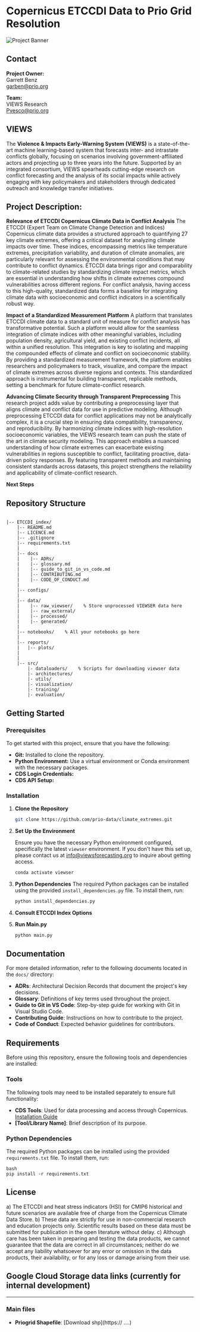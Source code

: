 # Copernicus ETCCDI Data to Prio Grid Resolution


![Project Banner](https://pbs.twimg.com/profile_banners/1237000633896652800/1717069203/1500x500)


## Contact

**Project Owner:**  
Garrett Benz  
[garben@prio.org](mailto:garben@prio.org)

**Team:**  
VIEWS Research  
[Pvesco@prio.org](mailto:pvesco@prio.org)

## VIEWS

The **Violence & Impacts Early-Warning System (VIEWS)** is a state-of-the-art machine learning-based system that forecasts inter- and intrastate conflicts globally, focusing on scenarios involving government-affiliated actors and projecting up to three years into the future. Supported by an integrated consortium, VIEWS spearheads cutting-edge research on conflict forecasting and the analysis of its social impacts while actively engaging with key policymakers and stakeholders through dedicated outreach and knowledge transfer initiatives.

## Project Description: 

**Relevance of ETCCDI Copernicus Climate Data in Conflict Analysis**
The ETCCDI (Expert Team on Climate Change Detection and Indices) Copernicus climate data provides a structured approach to quantifying 27 key climate extremes, offering a critical dataset for analyzing climate impacts over time. These indices, encompassing metrics like temperature extremes, precipitation variability, and duration of climate anomalies, are particularly relevant for assessing the environmental conditions that may contribute to conflict dynamics. ETCCDI data brings rigor and comparability to climate-related studies by standardizing climate impact metrics, which are essential in understanding how shifts in climate extremes compound vulnerabilities across different regions. For conflict analysis, having access to this high-quality, standardized data forms a baseline for integrating climate data with socioeconomic and conflict indicators in a scientifically robust way.

**Impact of a Standardized Measurement Platform**
A platform that translates ETCCDI climate data to a standard unit of measure for conflict analysis has transformative potential. Such a platform would allow for the seamless integration of climate indices with other meaningful variables, including population density, agricultural yield, and existing conflict incidents, all within a unified resolution. This integration is key to isolating and mapping the compounded effects of climate and conflict on socioeconomic stability. By providing a standardized measurement framework, the platform enables researchers and policymakers to track, visualize, and compare the impact of climate extremes across diverse regions and contexts. This standardized approach is instrumental for building transparent, replicable methods, setting a benchmark for future climate-conflict research.

**Advancing Climate Security through Transparent Preprocessing**
This research project adds value by contributing a preprocessing layer that aligns climate and conflict data for use in predictive modeling. Although preprocessing ETCCDI data for conflict applications may not be analytically complex, it is a crucial step in ensuring data compatibility, transparency, and reproducibility. By harmonizing climate indices with high-resolution socioeconomic variables, the VIEWS research team can push the state of the art in climate security modeling. This approach enables a nuanced understanding of how climate extremes can exacerbate existing vulnerabilities in regions susceptible to conflict, facilitating proactive, data-driven policy responses. By featuring transparent methods and maintaining consistent standards across datasets, this project strengthens the reliability and applicability of climate-conflict research.

**Next Steps**

## Repository Structure

```

|-- ETCCDI_index/
    |-- README.md
    |-- LICENCE.md
    |-- .gitignore
    |-- requirements.txt
    |
    |-- docs
    |    |-- ADRs/
    |    |-- glossary.md
    |    |-- guide_to_git_in_vs_code.md
    |    |-- CONTRIBUTING.md
    |    |-- CODE_OF_CONDUCT.md
    |
    |-- configs/
    |
    |-- data/
    |    |-- raw_viewser/    % Store unprocessed VIEWSER data here
    |    |-- raw_external/
    |    |-- processed/
    |    |-- generated/
    |
    |-- notebooks/    % All your notebooks go here 
    |
    |-- reports/
    |   |-- plots/
    |
    |
    |-- src/
        |- dataloaders/    % Scripts for downloading viewser data
        |- architectures/
        |- utils/
        |- visualization/
        |- training/
        |- evaluation/
```

## Getting Started

### Prerequisites

To get started with this project, ensure that you have the following:

- **Git:** Installed to clone the repository.
- **Python Environment:** Use a virtual environment or Conda environment with the necessary packages.
- **CDS Login Credentials:**
- **CDS API Setup:** 

### Installation

1. **Clone the Repository**

    ```bash
    git clone https://github.com/prio-data/climate_extremes.git
    ```

2. **Set Up the Environment**

    Ensure you have the necessary Python environment configured, specifically the latest `viewser` environment. If you don't have this set up, please contact us at [info@viewsforecasting.org](mailto:info@viewsforecasting.org) to inquire about getting access.

    ```bash
    conda activate viewser
    ```  

3. **Python Dependencies**
    The required Python packages can be installed using the provided `install_dependencies.py` file. To install them, run:
    
    ```bash
    python install_dependencies.py
    ```  
4. **Consult ETCCDI Index Options**

5. **Run Main.py**

    ```bash
    python main.py
    ```  

## Documentation

For more detailed information, refer to the following documents located in the `docs/` directory:

- **ADRs**: Architectural Decision Records that document the project's key decisions.
- **Glossary**: Definitions of key terms used throughout the project.
- **Guide to Git in VS Code**: Step-by-step guide for working with Git in Visual Studio Code.
- **Contributing Guide**: Instructions on how to contribute to the project.
- **Code of Conduct**: Expected behavior guidelines for contributors.

## Requirements

Before using this repository, ensure the following tools and dependencies are installed:

### Tools
The following tools may need to be installed separately to ensure full functionality:
- **CDS Tools**: Used for data processing and access through Copernicus. [Installation Guide](https://cds.climate.copernicus.eu/)
- **[Tool/Library Name]**: Brief description of its purpose.

### Python Dependencies
The required Python packages can be installed using the provided `requirements.txt` file. To install them, run:
```
bash
pip install -r requirements.txt
```  



## License

a) The ETCCDI and heat stress indicators (HSI) for CMIP6 historical and future scenarios are available free of charge from the Copernicus Climate Data Store.
b) These data are strictly for use in non-commercial research and education projects only. Scientific results based on these data must be submitted for publication in the open literature without delay.
c) Although care has been taken in preparing and testing the data products, we cannot guarantee that the data are correct in all circumstances; neither do we accept any liability whatsoever for any error or omission in the data products, their availability, or for any loss or damage arising from their use.
## Google Cloud Storage data links (currently for internal development)

----
### Main files
- **Priogrid Shapefile**: [Download shp](https:// ....)
